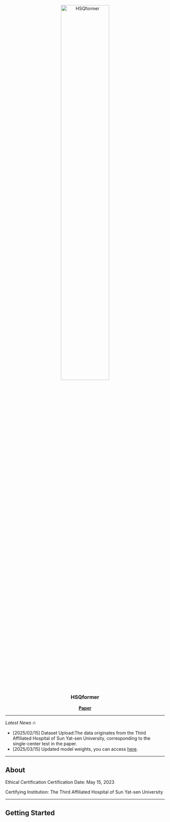 <p align="center"> <picture> <source media="(prefers-color-scheme: dark)" srcset="https://raw.githubusercontent.com/Asunatan/HSQformer/main/docs/source/assets/logos/HSQformer-logo-text-dark.png"> <img alt="HSQformer" src="https://raw.githubusercontent.com/Asunatan/HSQformer/main/docs/source/assets/logos/HSQformer-logo-text-light.png" width=55%> </picture> </p><h3 align="center"> HSQformer</h3><p align="center"> <a href="https://arxiv.org/abs/2502.03772"><b>Paper</b></a>
  
---

*Latest News* 🔥
- [2025/02/15] Dataset Upload:The data originates from the Third Affiliated Hospital of Sun Yat-sen University, corresponding to the single-center test in the paper.
- [2025/03/15] Updated model weights, you can access [here](https://docs.google.com/presentation/d/1jzC_PZVXrVNSFVCW-V4cFXb6pn7zZ2CyP_Flwo05aqg/edit?usp=sharing).
---

## About

Ethical Certification
Certification Date: May 15, 2023

Certifying Institution: The Third Affiliated Hospital of Sun Yat-sen University

---
## Getting Started

